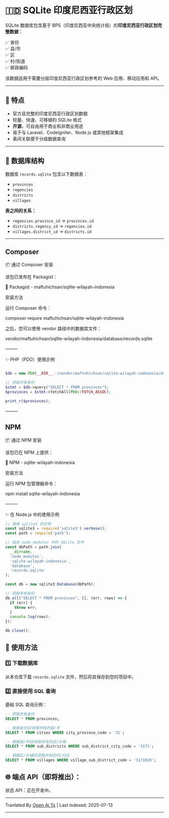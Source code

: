 # 🇮🇩 SQLite 印度尼西亚行政区划

SQLite 数据库包含基于 BPS（印度尼西亚中央统计局）的**印度尼西亚行政区划完整数据**：

✅ 省份  
✅ 县/市  
✅ 区  
✅ 村/街道 <br>
✅ 邮政编码

该数据适用于需要分层印度尼西亚行政区划参考的 Web 应用、移动应用和 API。

---

## 🎯 特点

- 官方且完整的印度尼西亚行政区划数据
- 轻量、快速、可移植的 SQLite 格式
- **开源**，可自由用于商业和非商业用途
- 易于与 Laravel、CodeIgniter、Node.js 或其他框架集成
- 表间关联便于分级数据查询

---
## 📂 数据库结构

数据库 `records.sqlite` 包含以下数据表：

- `provinces`
- `regencies`
- `districts`
- `villages`

**表之间的关系：**

- `regencies.province_id` → `provinces.id`
- `districts.regency_id` → `regencies.id`
- `villages.district_id` → `districts.id`

---

## Composer

📦 通过 Composer 安装

该包已发布在 Packagist：

🔗 Packagist - maftuhichsan/sqlite-wilayah-indonesia

安装方法

运行 Composer 命令：

composer require maftuhichsan/sqlite-wilayah-indonesia

之后，您可以使用 vendor 路径中的数据库文件：

vendor/maftuhichsan/sqlite-wilayah-indonesia/database/records.sqlite


⸻

✨ PHP（PDO）使用示例

```php

$db = new PDO(__DIR__.'/vendor/maftuhichsan/sqlite-wilayah-indonesia/database/records.sqlite');

// 获取所有省份
$stmt = $db->query("SELECT * FROM provinces");
$provinces = $stmt->fetchAll(PDO::FETCH_ASSOC);

print_r($provinces);

```
⸻

## NPM

📦 通过 NPM 安装

该包已在 NPM 上提供：

🔗 NPM - sqlite-wilayah-indonesia

安装方法

运行 NPM 包管理器命令：

npm install sqlite-wilayah-indonesia

⸻

✨ 在 Node.js 中的使用示例

```javascript
// 使用 sqlite3 的示例
const sqlite3 = require('sqlite3').verbose();
const path = require('path');

// 指向 node_modules 中的 SQLite 文件
const dbPath = path.join(
  __dirname,
  'node_modules',
  'sqlite-wilayah-indonesia',
  'database',
  'records.sqlite'
);

const db = new sqlite3.Database(dbPath);

// 获取所有省份
db.all("SELECT * FROM provinces", [], (err, rows) => {
  if (err) {
    throw err;
  }
  console.log(rows);
});

db.close();
```
## 🚀 使用方法

### 1️⃣ 下载数据库

从本仓库下载 `records.sqlite` 文件，然后将其保存到您的项目中。

### 2️⃣ 直接使用 SQL 查询

基础 SQL 查询示例：

```sql
-- 获取所有省份
SELECT * FROM provinces;

-- 根据省份ID获取所有的县/市
SELECT * FROM cities WHERE city_province_code = '31';

-- 根据县/市ID获取所有的区/乡镇
SELECT * FROM sub_districts WHERE sub_district_city_code = '3171';

-- 根据区/乡镇ID获取所有的村/社区
SELECT * FROM villages WHERE village_sub_district_code = '3171020';

```
## 🌐 端点 API（即将推出）：

状态 API：正在开发中。

---

Tranlated By [Open Ai Tx](https://github.com/OpenAiTx/OpenAiTx) | Last indexed: 2025-07-13

---